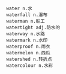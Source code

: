 
	water n.水
	waterfall n.瀑布
	waterman n.船工
	watertight adj.防水的
	waterway n.水路
	watermark n.水印
	waterproof n.雨衣
	watermelon n.西瓜
	watershed n.转折点
	watercolour n.水彩
	
